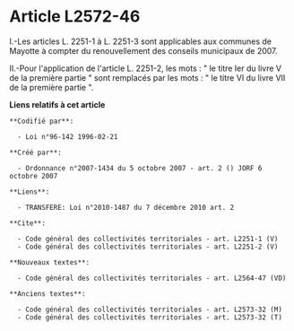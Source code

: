 # Article L2572-46

I.-Les articles L. 2251-1 à L. 2251-3 sont applicables aux communes de Mayotte à compter du renouvellement des conseils
municipaux de 2007. 

II.-Pour l'application de l'article L. 2251-2, les mots : " le titre Ier du livre V de la première partie " sont remplacés
par les mots : " le titre VI du livre VII de la première partie ".

**Liens relatifs à cet article**

	**Codifié par**:

	  - Loi n°96-142 1996-02-21

	**Créé par**:

	  - Ordonnance n°2007-1434 du 5 octobre 2007 - art. 2 () JORF 6 octobre 2007

	**Liens**:

	  - TRANSFERE: Loi n°2010-1487 du 7 décembre 2010 art. 2

	**Cite**:

	  - Code général des collectivités territoriales - art. L2251-1 (V)
	  - Code général des collectivités territoriales - art. L2251-2 (V)

	**Nouveaux textes**:

	  - Code général des collectivités territoriales - art. L2564-47 (VD)

	**Anciens textes**:

	  - Code général des collectivités territoriales - art. L2573-32 (M)
	  - Code général des collectivités territoriales - art. L2573-32 (T)

